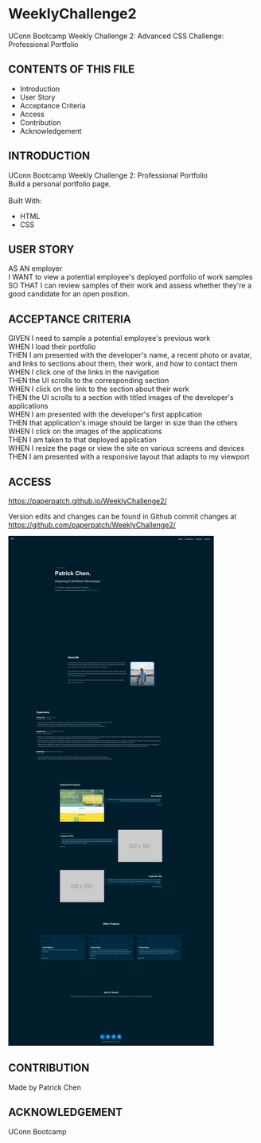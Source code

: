 # WeeklyChallenge2
UConn Bootcamp Weekly Challenge 2: Advanced CSS Challenge: Professional Portfolio

## CONTENTS OF THIS FILE

* Introduction
* User Story
* Acceptance Criteria
* Access
* Contribution
* Acknowledgement


## INTRODUCTION

UConn Bootcamp Weekly Challenge 2: Professional Portfolio <br />
Build a personal portfolio page.<br />
<br/>
Built With:
- HTML
- CSS

## USER STORY
AS AN employer <br/>
I WANT to view a potential employee's deployed portfolio of work samples <br/>
SO THAT I can review samples of their work and assess whether they're a good candidate for an open position.

## ACCEPTANCE CRITERIA

GIVEN I need to sample a potential employee's previous work <br/>
WHEN I load their portfolio <br/>
THEN I am presented with the developer's name, a recent photo or avatar, and links to sections about them, their work, and how to contact them <br/>
WHEN I click one of the links in the navigation <br/>
THEN the UI scrolls to the corresponding section <br/>
WHEN I click on the link to the section about their work <br/>
THEN the UI scrolls to a section with titled images of the developer's applications <br/>
WHEN I am presented with the developer's first application <br/>
THEN that application's image should be larger in size than the others <br/>
WHEN I click on the images of the applications <br/>
THEN I am taken to that deployed application <br/>
WHEN I resize the page or view the site on various screens and devices <br/>
THEN I am presented with a responsive layout that adapts to my viewport

## ACCESS
https://paperpatch.github.io/WeeklyChallenge2/

Version edits and changes can be found in Github commit changes at https://github.com/paperpatch/WeeklyChallenge2/

![Alt text](./assets/images/portfolio-screenshot.png "portfolio page screenshot") 

## CONTRIBUTION
Made by Patrick Chen

## ACKNOWLEDGEMENT
UConn Bootcamp